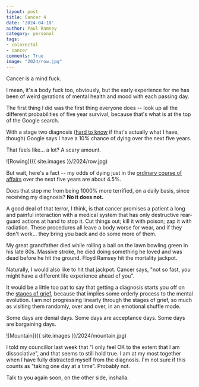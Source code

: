 ```yaml
---
layout: post
title: Cancer 4
date: '2024-04-18'
author: Paul Ramsey
category: personal
tags:
- colorectal
- cancer
comments: True
image: "2024/row.jpg"
---
```


Cancer is a mind fuck. 

I mean, it's a body fuck too, obviously, but the early experience for me has been of weird gyrations of mental health and mood with each passing day.

The first thing I did was the first thing everyone does -- look up all the different probabilities of five year survival, because that's what is at the top of the Google search. 

With a stage two diagnosis ([hard to know](cancer2.html) if that's actually what I have, though) Google says I have a 10% chance of dying over the next five years. 

That feels like... a lot? A scary amount.

![Rowing]({{ site.images }}/2024/row.jpg)

But wait, here's a fact -- my odds of dying just in the [ordinary course of affairs](https://www.ssa.gov/oact/STATS/table4c6.html) over the next five years are about 4.5%. 

Does that stop me from being 1000% more terrified, on a daily basis, since receiving my diagnosis? **No it does not.**

A good deal of that terror, I think, is that cancer promises a patient a long and painful interaction with a medical system that has only destructive rear-guard actions at hand to stop it. Cut things out; kill it with poison; zap it with radiation. These procedures all leave a body worse for wear, and if they don't work... they bring you back and do some more of them.

My great grandfather died while rolling a ball on the lawn bowling green in his late 80s. Massive stroke, he died doing something he loved and was dead before he hit the ground. Floyd Ramsey hit the mortality jackpot.

Naturally, I would also like to hit that jackpot. Cancer says, "not so fast, you might have a different life experience ahead of you".

It would be a little too pat to say that getting a diagnosis starts you off on the [stages of grief](https://en.wikipedia.org/wiki/Five_stages_of_grief), because that implies some orderly process to the mental evolution. I am not progressing linearly through the stages of grief, so much as visiting them randomly, over and over, in an emotional shuffle mode.

Some days are denial days. Some days are acceptance days. Some days are bargaining days.

![Mountain]({{ site.images }}/2024/mountain.jpg)

I told my councillor last week that "I only feel OK to the extent that I am dissociative", and that seems to still hold true. I am at my most together when I have fully distracted myself from the diagnosis. I'm not sure if this counts as "taking one day at a time". Probably not.

Talk to you again soon, on the other side, inshalla.


